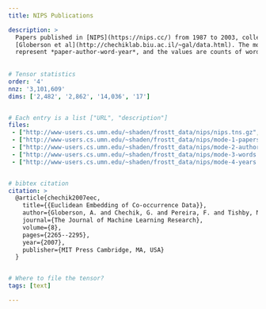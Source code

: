 ```yaml
---
title: NIPS Publications

description: >
  Papers published in [NIPS](https://nips.cc/) from 1987 to 2003, collected by
  [Globerson et al](http://chechiklab.biu.ac.il/~gal/data.html). The modes
  represent *paper-author-word-year*, and the values are counts of words.
  
  
# Tensor statistics
order: '4'
nnz: '3,101,609'
dims: ['2,482', '2,862', '14,036', '17']


# Each entry is a list ["URL", "description"]
files:
 - ["http://www-users.cs.umn.edu/~shaden/frostt_data/nips/nips.tns.gz", Tensor]
 - ["http://www-users.cs.umn.edu/~shaden/frostt_data/nips/mode-1-papers.map.gz", Paper IDs]
 - ["http://www-users.cs.umn.edu/~shaden/frostt_data/nips/mode-2-authors.map.gz", Paper authors]
 - ["http://www-users.cs.umn.edu/~shaden/frostt_data/nips/mode-3-words.map.gz", Words]
 - ["http://www-users.cs.umn.edu/~shaden/frostt_data/nips/mode-4-years.map.gz", Years]


# bibtex citation
citation: >
  @article{chechik2007eec,
    title={{Euclidean Embedding of Co-occurrence Data}},
    author={Globerson, A. and Chechik, G. and Pereira, F. and Tishby, N.},
    journal={The Journal of Machine Learning Research},
    volume={8},
    pages={2265--2295},
    year={2007},
    publisher={MIT Press Cambridge, MA, USA}
  }


# Where to file the tensor?
tags: [text]

---
```

